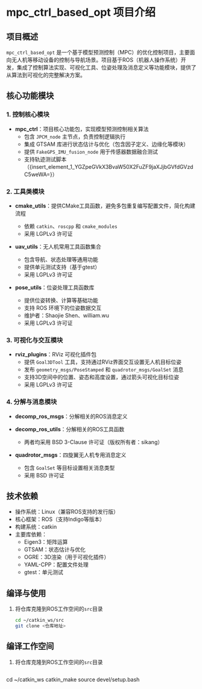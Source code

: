 # mpc_ctrl_based_opt 项目介绍

## 项目概述
`mpc_ctrl_based_opt` 是一个基于模型预测控制（MPC）的优化控制项目，主要面向无人机等移动设备的控制与导航场景。项目基于ROS（机器人操作系统）开发，集成了控制算法实现、可视化工具、位姿处理及消息定义等功能模块，提供了从算法到可视化的完整解决方案。

## 核心功能模块

### 1. 控制核心模块
- **mpc_ctrl**：项目核心功能包，实现模型预测控制相关算法
  - 包含 `JPCM_node` 主节点，负责控制逻辑执行
  - 集成 GTSAM 库进行状态估计与优化（包含因子定义、边缘化等模块）
  - 提供 `FakeGPS_IMU_fusion_node` 用于传感器数据融合测试
  - 支持轨迹测试脚本（{insert\_element\_1\_YGZpeGVkX3BvaW50X2FuZF9jaXJjbGVfdGVzdC5weWA=}）

### 2. 工具类模块
- **cmake_utils**：提供CMake工具函数，避免多包重复编写配置文件，简化构建流程
  - 依赖 `catkin`、`roscpp` 和 `cmake_modules`
  - 采用 LGPLv3 许可证

- **uav_utils**：无人机常用工具函数集合
  - 包含导航、状态处理等通用功能
  - 提供单元测试支持（基于gtest）
  - 采用 LGPLv3 许可证

- **pose_utils**：位姿处理工具函数库
  - 提供位姿转换、计算等基础功能
  - 支持 ROS 环境下的位姿数据交互
  - 维护者：Shaojie Shen、william.wu
  - 采用 LGPLv3 许可证

### 3. 可视化与交互模块
- **rviz_plugins**：RViz 可视化插件包
  - 提供 `Goal3DTool` 工具，支持通过RViz界面交互设置无人机目标位姿
  - 发布 `geometry_msgs/PoseStamped` 和 `quadrotor_msgs/GoalSet` 消息
  - 支持3D空间中的位置、姿态和高度设置，通过箭头可视化目标位姿
  - 采用 LGPLv3 许可证

### 4. 分解与消息模块
- **decomp_ros_msgs**：分解相关的ROS消息定义
- **decomp_ros_utils**：分解相关的ROS工具函数
  - 两者均采用 BSD 3-Clause 许可证（版权所有者：sikang）

- **quadrotor_msgs**：四旋翼无人机专用消息定义
  - 包含 `GoalSet` 等目标设置相关消息类型
  - 采用 BSD 许可证

## 技术依赖
- 操作系统：Linux（兼容ROS支持的发行版）
- 核心框架：ROS（支持Indigo等版本）
- 构建系统：catkin
- 主要库依赖：
  - Eigen3：矩阵运算
  - GTSAM：状态估计与优化
  - OGRE：3D渲染（用于可视化插件）
  - YAML-CPP：配置文件处理
  - gtest：单元测试

## 编译与使用
1. 将仓库克隆到ROS工作空间的`src`目录
   ```bash
   cd ~/catkin_ws/src
   git clone <仓库地址>
   
## 编译工作空间
1. 将仓库克隆到ROS工作空间的`src`目录
   ```bash
  cd ~/catkin_ws
  catkin_make
  source devel/setup.bash

